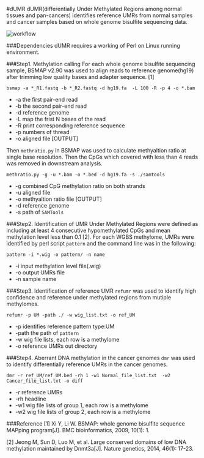 #dUMR
dUMR(differentially Under Methylated Regions among normal tissues and pan-cancers) identifies reference UMRs from normal samples and cancer samples based on whole genome bisulfite sequencing data.

![workflow](https://github.com/methylation/dUMR/blob/master/imgs/dUMR.png "foo")

###Dependencies
dUMR requires a working of Perl on Linux running environment. 

###Step1. Methylation calling
For each whole genome bisulfite sequencing sample, BSMAP v2.90 was used to align reads to reference genome(hg19) after trimming low quality bases and adapter sequence. [1]

```
bsmap -a *_R1.fastq -b *_R2.fastq -d hg19.fa  -L 100 -R -p 4 -o *.bam
```
* -a the first pair-end read
* -b the second pair-end read
* -d reference genome
* -L map the frist N bases of the read
* -R print corresponding reference sequence 
* -p numbers of thread
* -o aligned file [OUTPUT]

Then `methratio.py` in BSMAP was used to calculate methyaltion ratio at single base resolution. Then the CpGs which covered with less than 4 reads was removed in downstream analysis.
```
methratio.py -g -u *.bam -o *.bed -d hg19.fa -s ./samtools
```
* -g combined CpG methylation ratio on both strands 
* -u aligned file
* -o methyaltion ratio file [OUTPUT]
* -d reference genome
* -s path of `SAMTools`

###Step2. Identification of UMR
Under Methylated Regions were defined as including at least 4 consecutive hypomethylated CpGs and mean methylation level less than 0.1 [2]. For each WGBS methylome, UMRs were identified by perl script `pattern` and the command line was in the following:
```
pattern -i *.wig -o pattern/ -n name
```
* -i input methylation level file(.wig)
* -o output UMRs file
* -n sample name

###Step3. Identification of reference UMR
`refumr` was used to identify high confidence and reference under methylated regions from mutiple methylomes.
```
refumr -p UM -path ./ -w wig_list.txt -o ref_UM
```
* -p identifies reference pattern type:UM
* -path the path of `pattern`
* -w wig file lists, each row is a methylome
* -o reference UMRs out directory

###Step4. Aberrant DNA methylation in the cancer genomes
`dmr` was used to identify differentially reference UMRs in the cancer genomes.

```
dmr -r ref_UM/ref_UM.bed -rh 1 -w1 Normal_file_list.txt  -w2 Cancer_file_list.txt -o diff
```
* -r reference UMRs 
* -rh headline
* -w1 wig file lists of group 1, each row is a methylome
* -w2 wig file lists of group 2, each row is a methylome

###Reference
[1] Xi Y, Li W. BSMAP: whole genome bisulfite sequence MAPping program[J]. BMC bioinformatics, 2009, 10(1): 1.

[2] Jeong M, Sun D, Luo M, et al. Large conserved domains of low DNA methylation maintained by Dnmt3a[J]. Nature genetics, 2014, 46(1): 17-23.
